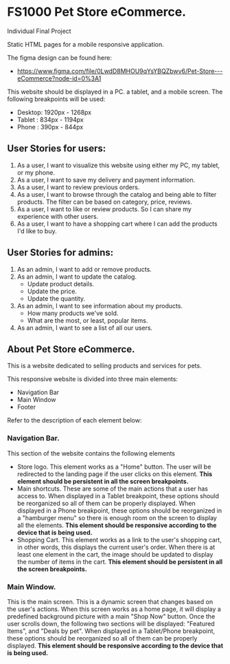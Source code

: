 # FS1000 Pet Store eCommerce.
Individual Final Project

Static HTML pages for a mobile responsive application.

The figma design can be found here:
- https://www.figma.com/file/0LwdD8MHOU9qYsYBQZbwv6/Pet-Store---eCommerce?node-id=0%3A1

This website should be displayed in a PC. a tablet, and a mobile screen.
The following breakpoints will be used:
- Desktop: 1920px - 1268px
- Tablet : 834px - 1194px
- Phone  : 390px - 844px

## User Stories for users:

1. As a user, I want to visualize this website using either my PC, my tablet, or my phone.
2. As a user, I want to save my delivery and payment information.
3. As a user, I want to review previous orders.
3. As a user, I want to browse through the catalog and being able to filter products.
   The filter can be based on category, price, reviews.
4. As a user, I want to like or review products. So I can share my experience with other users.
5. As a user, I want to have a shopping cart where I can add the products I'd like to buy.

## User Stories for admins:

1. As an admin, I want to add or remove products.
2. As an admin, I want to update the catalog.
    - Update product details.
    - Update the price.
    - Update the quantity.
3. As an admin, I want to see information about my products.
    - How many products we've sold.
    - What are the most, or least, popular items.
4. As an admin, I want to see a list of all our users.


## About Pet Store eCommerce.

This is a website dedicated to selling products and services for pets.

This responsive website is divided into three main elements:
- Navigation Bar
- Main Window
- Footer

Refer to the description of each element below:

### Navigation Bar.
This section of the website contains the following elements
- Store logo. This element works as a "Home" button. The user will be redirected to the landing page if the user clicks on this element. **This element should be persistent in all the screen breakpoints.**
- Main shortcuts. These are some of the main actions that a user has access to. When displayed in a Tablet breakpoint, these options should be reorganized so all of them can be properly displayed. When displayed in a Phone breakpoint, these options should be reorganized in a "hamburger menu" so there is enough room on the screen to display all the elements. **This element should be responsive according to the device that is being used.**
- Shopping Cart. This element works as a link to the user's shopping cart, in other words, this displays the current user's order. When there is at least one element in the cart, the image should be updated to display the number of items in the cart. **This element should be persistent in all the screen breakpoints.**

### Main Window.
This is the main screen. This is a dynamic screen that changes based on the user's actions. When this screen works as a home page, it will display a predefined background picture with a main "Shop Now" button. Once the user scrolls down, the following two sections will be displayed: "Featured Items", and "Deals by pet". When displayed in a Tablet/Phone breakpoint, these options should be reorganized so all of them can be properly displayed. **This element should be responsive according to the device that is being used.**